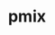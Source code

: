 ---
title: "pmix"
layout: cache
categories: [package, v0.18.1]
meta: {"versions": ["4.1.2"], "compilers": ["gcc@=7.3.1", "gcc@=7.5.0", "gcc@=8.4.0"], "oss": ["amzn2", "ubuntu18.04"], "platforms": ["linux"], "targets": ["aarch64", "graviton2", "x86_64", "x86_64_v3", "x86_64_v4"], "stacks": ["aws-ahug", "aws-ahug-aarch64", "aws-isc", "aws-isc-aarch64", "data-vis-sdk", "e4s", "root", "tutorial"], "num_specs": 7, "num_specs_by_stack": {"aws-ahug": 2, "aws-isc": 2, "root": 7, "aws-isc-aarch64": 2, "aws-ahug-aarch64": 2, "e4s": 1, "data-vis-sdk": 1, "tutorial": 2}}
spec_details: [{"hash": "wr7p32i56bimv5ce6nqgw4znou34rslc", "compiler": "gcc@=7.3.1", "versions": ["4.1.2"], "os": "amzn2", "platform": "linux", "target": "x86_64_v4", "variants": ["~docs", "+pmi_backwards_compatibility", "~restful"], "stacks": ["aws-ahug", "aws-isc", "root"], "size": "-", "tarball": "https://binaries.spack.io/v0.18.1/build_cache/linux-amzn2-x86_64_v4/gcc-7.3.1/pmix-4.1.2/linux-amzn2-x86_64_v4-gcc-7.3.1-pmix-4.1.2-wr7p32i56bimv5ce6nqgw4znou34rslc.spack"}, {"hash": "mobruxxtnacwjtnhgfv7lpo7edom4x7k", "compiler": "gcc@=7.3.1", "versions": ["4.1.2"], "os": "amzn2", "platform": "linux", "target": "graviton2", "variants": ["~docs", "+pmi_backwards_compatibility", "~restful"], "stacks": ["aws-isc-aarch64", "aws-ahug-aarch64", "root"], "size": "-", "tarball": "https://binaries.spack.io/v0.18.1/build_cache/linux-amzn2-graviton2/gcc-7.3.1/pmix-4.1.2/linux-amzn2-graviton2-gcc-7.3.1-pmix-4.1.2-mobruxxtnacwjtnhgfv7lpo7edom4x7k.spack"}, {"hash": "m3dqjet3h53rtvl2zzfl4vky5pzllwua", "compiler": "gcc@=7.3.1", "versions": ["4.1.2"], "os": "amzn2", "platform": "linux", "target": "aarch64", "variants": ["~docs", "+pmi_backwards_compatibility", "~restful"], "stacks": ["aws-isc-aarch64", "aws-ahug-aarch64", "root"], "size": "-", "tarball": "https://binaries.spack.io/v0.18.1/build_cache/linux-amzn2-aarch64/gcc-7.3.1/pmix-4.1.2/linux-amzn2-aarch64-gcc-7.3.1-pmix-4.1.2-m3dqjet3h53rtvl2zzfl4vky5pzllwua.spack"}, {"hash": "55mfdngzvbrpwhapj56ugvqocb44dzgu", "compiler": "gcc@=7.3.1", "versions": ["4.1.2"], "os": "amzn2", "platform": "linux", "target": "x86_64_v3", "variants": ["~docs", "+pmi_backwards_compatibility", "~restful"], "stacks": ["aws-ahug", "aws-isc", "root"], "size": "-", "tarball": "https://binaries.spack.io/v0.18.1/build_cache/linux-amzn2-x86_64_v3/gcc-7.3.1/pmix-4.1.2/linux-amzn2-x86_64_v3-gcc-7.3.1-pmix-4.1.2-55mfdngzvbrpwhapj56ugvqocb44dzgu.spack"}, {"hash": "c76zwlcxrawwe43kzqqcyvwwsivbphzh", "compiler": "gcc@=7.5.0", "versions": ["4.1.2"], "os": "ubuntu18.04", "platform": "linux", "target": "x86_64", "variants": ["~docs", "+pmi_backwards_compatibility", "~restful"], "stacks": ["e4s", "root"], "size": "-", "tarball": "https://binaries.spack.io/v0.18.1/build_cache/linux-ubuntu18.04-x86_64/gcc-7.5.0/pmix-4.1.2/linux-ubuntu18.04-x86_64-gcc-7.5.0-pmix-4.1.2-c76zwlcxrawwe43kzqqcyvwwsivbphzh.spack"}, {"hash": "e4fax4744gqg222snd6da55c3xq3zu34", "compiler": "gcc@=7.5.0", "versions": ["4.1.2"], "os": "ubuntu18.04", "platform": "linux", "target": "x86_64", "variants": ["~docs", "+pmi_backwards_compatibility", "~restful"], "stacks": ["data-vis-sdk", "root", "tutorial"], "size": "-", "tarball": "https://binaries.spack.io/v0.18.1/build_cache/linux-ubuntu18.04-x86_64/gcc-7.5.0/pmix-4.1.2/linux-ubuntu18.04-x86_64-gcc-7.5.0-pmix-4.1.2-e4fax4744gqg222snd6da55c3xq3zu34.spack"}, {"hash": "6ufltz3a7ebuso5xoesgziayits6jcvl", "compiler": "gcc@=8.4.0", "versions": ["4.1.2"], "os": "ubuntu18.04", "platform": "linux", "target": "x86_64", "variants": ["~docs", "+pmi_backwards_compatibility", "~restful"], "stacks": ["root", "tutorial"], "size": "-", "tarball": "https://binaries.spack.io/v0.18.1/build_cache/linux-ubuntu18.04-x86_64/gcc-8.4.0/pmix-4.1.2/linux-ubuntu18.04-x86_64-gcc-8.4.0-pmix-4.1.2-6ufltz3a7ebuso5xoesgziayits6jcvl.spack"}]
---